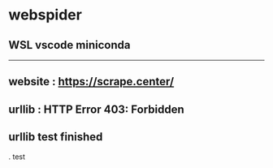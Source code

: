 # webspider
## WSL vscode miniconda

----
website : https://scrape.center/
----
urllib : HTTP Error 403: Forbidden
----
urllib test finished
----
. 
test
